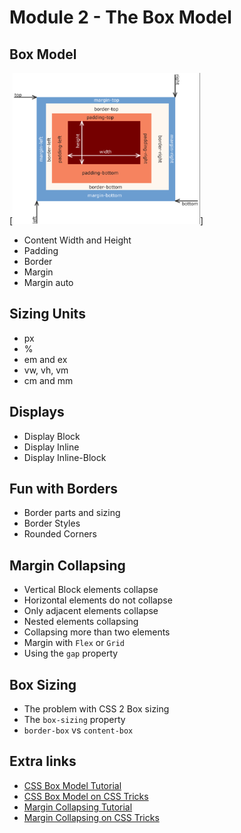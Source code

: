 # Module 2 - The Box Model
## Box Model
[<img src="./assets/Box Model.png" width="300">]
* Content Width and Height
* Padding
* Border
* Margin
* Margin auto

## Sizing Units
* px
* %
* em and ex
* vw, vh, vm
* cm and mm

## Displays
* Display Block
* Display Inline
* Display Inline-Block

## Fun with Borders
* Border parts and sizing
* Border Styles
* Rounded Corners
  
## Margin Collapsing
* Vertical Block elements collapse
* Horizontal elements do not collapse
* Only adjacent elements collapse
* Nested elements collapsing
* Collapsing more than two elements
* Margin with `Flex` or `Grid`
* Using the `gap` property

## Box Sizing
* The problem with CSS 2 Box sizing
* The `box-sizing` property
* `border-box` vs `content-box`
  

## Extra links
* [CSS Box Model Tutorial](https://vegibit.com/what-is-the-css-box-model/)
* [CSS Box Model on CSS Tricks](https://css-tricks.com/the-css-box-model/)
* [Margin Collapsing Tutorial](https://www.joshwcomeau.com/css/rules-of-margin-collapse/)
* [Margin Collapsing on CSS Tricks](https://css-tricks.com/what-you-should-know-about-collapsing-margins/)